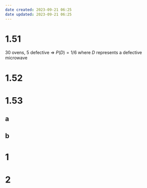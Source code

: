 ```yaml
---
date created: 2023-09-21 06:25
date updated: 2023-09-21 06:25
---
```


# 1.51

30 ovens, 5 defective => $P(D) = 1/6$ where $D$ represents a defective microwave


# 1.52

# 1.53

## a

## b

# 1

# 2
